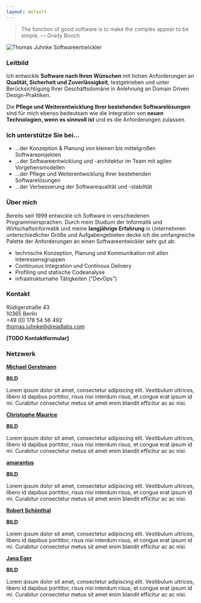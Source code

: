```yaml
---
layout: default
---
```


> The function of good software is to make the complex appear to be simple.
> — Grady Booch

![Thomas Juhnke Softwareentwickler](/img/Thomas-Juhnke_portrait-business.jpg)

### Leitbild

Ich entwickle **Software nach Ihren Wünschen** mit hohen Anforderungen an 
**Qualität, Sicherheit und Zuverlässigkeit**, testgetrieben und unter 
Berücksichtigung Ihrer Geschäftsdomäne in Anlehnung an Domain Driven 
Design-Praktiken.

Die **Pflege und Weiterentwicklung Ihrer bestehenden Softwarelösungen** sind 
für mich ebenso bedeutsam wie die Integration von **neuen Technologien, wenn 
es sinnvoll ist** und es die Anforderungen zulassen.

### Ich unterstütze Sie bei…

  - …der Konzeption &amp; Planung von kleinen bis mittelgroßen Softwareprojekten
  - …der Softwareentwicklung und -architektur im Team mit agilen Vorgehensmodellen
  - …der Pflege und Weiterentwicklung Ihrer bestehenden Softwarelösungen
  - …der Verbesserung der Softwarequalität und -stabilität
  
### Über mich

Bereits seit 1999 entwickle ich Software in verschiedenen Programmiersprachen.
Durch mein Studium der Informatik und Wirtschaftsinformatik und meine **langjährige
Erfahrung** in Unternehmen unterschiedlicher Größe und Aufgabengebieten decke 
ich die umfangreiche Palette der Anforderungen an einen Softwareentwickler sehr 
gut ab:

  - technische Konzeption, Planung und Kommunikation mit allen Interessensgruppen
  - Continuous Integration und Continous Delivery
  - Profiling und statische Codeanalyse
  - infrastrukturnahe Tätigkeiten ("DevOps")

### Kontakt

Rüdigerstraße 43<br>
10365 Berlin<br>
+49 (0) 178 54 56 492<br>
[thomas.juhnke@dreadlabs.com](mailto:thomas.juhnke@dreadlabs.com)

**[TODO Kontaktformular]**

### Netzwerk

**[Michael Gerstmann](http://micha.seiler-gerstmann.de/)**

**BILD**

Lorem ipsum dolor sit amet, consectetur adipiscing elit. Vestibulum ultrices, 
libero id dapibus porttitor, risus nisi interdum risus, et congue erat ipsum 
id mi. Curabitur consectetur metus sit amet enim blandit efficitur ac ac nisi.

**[Christophe Maurice](https://www.xing.com/profile/Christophe_Maurice2)**

**BILD**

Lorem ipsum dolor sit amet, consectetur adipiscing elit. Vestibulum ultrices, 
libero id dapibus porttitor, risus nisi interdum risus, et congue erat ipsum 
id mi. Curabitur consectetur metus sit amet enim blandit efficitur ac ac nisi.

**[amarantus](https://amarantus.de/)**

**BILD**

Lorem ipsum dolor sit amet, consectetur adipiscing elit. Vestibulum ultrices, 
libero id dapibus porttitor, risus nisi interdum risus, et congue erat ipsum 
id mi. Curabitur consectetur metus sit amet enim blandit efficitur ac ac nisi.

**[Robert Schönthal](https://digitalkaoz.net/)**

**BILD**

Lorem ipsum dolor sit amet, consectetur adipiscing elit. Vestibulum ultrices, 
libero id dapibus porttitor, risus nisi interdum risus, et congue erat ipsum 
id mi. Curabitur consectetur metus sit amet enim blandit efficitur ac ac nisi.

**[Jana Eger](http://jana-eger.com/)**

**BILD**

Lorem ipsum dolor sit amet, consectetur adipiscing elit. Vestibulum ultrices, 
libero id dapibus porttitor, risus nisi interdum risus, et congue erat ipsum 
id mi. Curabitur consectetur metus sit amet enim blandit efficitur ac ac nisi.
